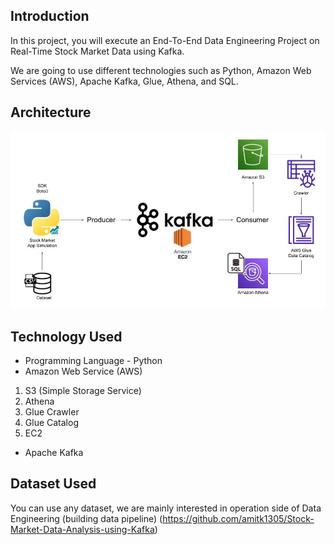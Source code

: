 ## Introduction 
In this project, you will execute an End-To-End Data Engineering Project on Real-Time Stock Market Data using Kafka.

We are going to use different technologies such as Python, Amazon Web Services (AWS), Apache Kafka, Glue, Athena, and SQL.

## Architecture 
<img src="Architecture.jpg">

## Technology Used
- Programming Language - Python
- Amazon Web Service (AWS)
1. S3 (Simple Storage Service)
2. Athena
3. Glue Crawler
4. Glue Catalog
5. EC2
- Apache Kafka


## Dataset Used
You can use any dataset, we are mainly interested in operation side of Data Engineering (building data pipeline) 
(https://github.com/amitk1305/Stock-Market-Data-Analysis-using-Kafka)
